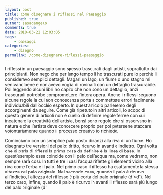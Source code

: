 ```yaml
---
layout: post
title: Come disegnare i riflessi nel Paesaggio
published: true
author: sasadangelo
comments: true
date: 2010-03-22 12:03:05
tags:
    - paesaggi
categories:
    - disegno
permalink: /come-disegnare-riflessi-paesaggio
---
```




  I riflessi in un paesaggio sono spesso trascurati dagli artisti, soprattutto dai principianti. Non nego che per lungo tempo li ho trascurati pure io perchè li consideravo semplici dettagli. Magari un lago, un fiume o uno stagno mi venivano bene e non avevo voglia di rovinarli con un dettaglio trascurabile. Poi leggendo alcuni libri ho capito che non sono un dettaglio, anzi trascurarli potrebbe compromettere l&#8217;intera opera. Anche i riflessi seguono alcune regole la cui non conoscenza porta a commettere errori facilmente individuabili dall&#8217;occhio esperto. In quest&#8217;articolo parleremo degli accorgimenti da seguire. Come già ripetuto in altri articoli, lo scopo di questo genere di articoli non è quello di definire regole ferree con cui incatenare la creatività dell&#8217;artista, bensì sono regole che si osservano in natura e che l&#8217;artista deve conoscere proprio per poi potersene staccare volontariamente quando il processo creativo lo richiede.



  Cominciamo con un semplice palo posto dinanzi alla riva di un fiume. Ho disegnato tre versioni del palo: dritto, ricurvo in avanti e indietro. Ogni volta che si parla di riflessi la prima cosa da definire è la linea di base. In quest&#8217;esempio essa coincide con il pelo dell&#8217;acqua ma, come vedremo, non sempre sarà così. In tutti e tre i casi l&#8217;acqua riflette gli elementi vicino alla riva come l&#8217;erba e il palo. Nel primo caso il riflesso ha esattamente la stessa altezza del palo originale. Nel secondo caso, quando il palo è ricurvo all&#8217;indietro, l&#8217;altezza del riflesso è più corta del palo originale (d&#8217;>d&#8221;). Nel terzo caso, infine, quando il palo è ricurvo in avanti il riflesso sarà più lungo del palo originale (d'